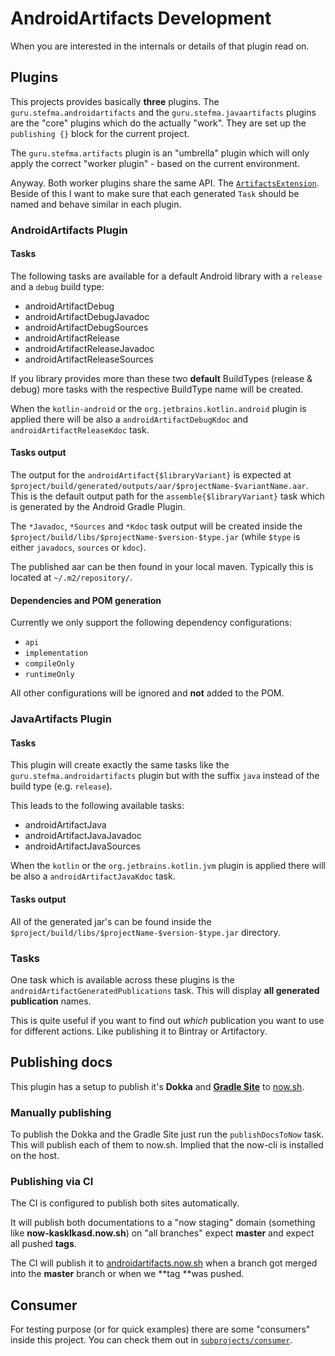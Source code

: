 # AndroidArtifacts Development
When you are interested in the internals or details of that plugin read on.

## Plugins
This projects provides basically **three** plugins.
The `guru.stefma.androidartifacts` and the `guru.stefma.javaartifacts` plugins are 
the "core" plugins which do the actually "work". 
They are set up the `publishing {}` block for the current project.

The `guru.stefma.artifacts` plugin is an "umbrella" plugin which will
only apply the correct "worker plugin" - based on the current environment.

Anyway. Both worker plugins share the same API. 
The [`ArtifactsExtension`](src/main/kotlin/guru/stefma/androidartifacts/ArtifactsExtension.kt).
Beside of this I want to make sure that each generated `Task` should be
named and behave similar in each plugin.

### AndroidArtifacts Plugin
#### Tasks
The following tasks are available for a default Android library with a `release` and a `debug` build type:
* androidArtifactDebug
* androidArtifactDebugJavadoc
* androidArtifactDebugSources
* androidArtifactRelease
* androidArtifactReleaseJavadoc
* androidArtifactReleaseSources

If you library provides more than these two **default** BuildTypes (release & debug) 
more tasks with the respective BuildType name will be created.

When the `kotlin-android` or the `org.jetbrains.kotlin.android` plugin 
is applied there will be also a `androidArtifactDebugKdoc` and `androidArtifactReleaseKdoc` task.

#### Tasks output
The output for the `androidArtifact{$libraryVariant}` is expected at `$project/build/generated/outputs/aar/$projectName-$variantName.aar`.
This is the default output path for the `assemble{$libraryVariant}` task which is generated by the Android Gradle Plugin.

The `*Javadoc`, `*Sources` and `*Kdoc` task output will be created inside the `$project/build/libs/$projectName-$version-$type.jar` 
(while `$type` is either `javadocs`, `sources` or `kdoc`).

The published aar can be then found in your local maven. 
Typically this is located at `~/.m2/repository/`.

#### Dependencies and POM generation
Currently we only support the following dependency configurations: 
* `api`
* `implementation`
* `compileOnly`
* `runtimeOnly`

All other configurations will be ignored and **not** added to the POM.

### JavaArtifacts Plugin
#### Tasks
This plugin will create exactly the same tasks like the `guru.stefma.androidartifacts` plugin 
but with the suffix `java` instead of the build type (e.g. `release`).

This leads to the following available tasks:
* androidArtifactJava
* androidArtifactJavaJavadoc
* androidArtifactJavaSources

When the `kotlin` or the `org.jetbrains.kotlin.jvm` plugin is applied there will be also a `androidArtifactJavaKdoc` task.

#### Tasks output
All of the generated jar's can be found inside the `$project/build/libs/$projectName-$version-$type.jar` directory.

### Tasks
One task which is available across these plugins is the `androidArtifactGeneratedPublications` task.
This will display **all generated publication** names.

This is quite useful if you want to find out *which* publication you want to use for different actions.
Like publishing it to Bintray or Artifactory.

## Publishing docs
This plugin has a setup to publish it's **Dokka** and [**Gradle Site**](https://github.com/gradle-guides/gradle-site-plugin) to [now.sh](https://now.sh).

### Manually publishing
To publish the Dokka and the Gradle Site just run the `publishDocsToNow` task.
This will publish each of them to now.sh. Implied that the now-cli is installed on the host.

### Publishing via CI
The CI is configured to publish both sites automatically.

It will publish both documentations to a "now staging" domain (something like **now-kasklkasd.now.sh**) on 
"all branches" expect **master** and expect all pushed **tags**.

The CI will publish it to [androidartifacts.now.sh](androidartifacts.now.sh) when a branch got merged
into the **master** branch or when we **tag **was pushed.

## Consumer
For testing purpose (or for quick examples) there are some "consumers" inside this project.
You can check them out in [`subprojects/consumer`](subprojects/consumer).